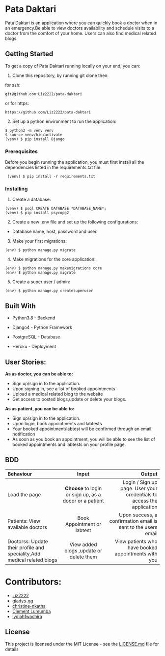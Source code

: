 # Pata Daktari

Pata Daktari is an application where you can quickly book a doctor when in an emergency.Be able to view doctors availability and schedule visits to a doctor from the comfort of your home. Users can also find medical related blogs.



## Getting Started

To get a copy of Pata Daktari running locally on your end, you can:

1. Clone this repository, by running git clone then:

for ssh:
```
git@github.com:Liz2222/pata-daktari
```

or for https: 
```
https://github.com/Liz2222/pata-daktari
```

2. Set up a python environment to run the application:
```
$ python3 -m venv venv
$ source venv/bin/activate
(venv) $ pip install Django
```

### Prerequisites

Before you begin running the application, you must first install all the dependencies listed in the requirements.txt file.

```
 (venv) $ pip install -r requirements.txt

```

### Installing

1. Create a database:
  ```
(venv) $ psql CREATE DATABASE *DATABASE_NAME*;
(venv) $ pip install psycopg2

```

2. Create a new .env file and set up the following configurations:

 * Database name, host, password and user.

3. Make your first migrations: 


```
(env) $ python manage.py migrate 
```


4. Make migrations for the core application: 

```
(env) $ python manage.py makemigrations core
(env) $ python manage.py migrate
```
5. Create a super user / admin:


```
(env) $ python manage.py createsuperuser
```


## Built With

* Python3.8 - Backend

* Django4 - Python Framework

* PostgreSQL - Database 

* Heroku - Deployment

## User Stories:
**As as doctor, you can be able to:**
*  Sign up/sign in to the application.
*  Upon signing in, see a list of booked appointments
*  Upload a medical related blog to the website
* Get access to posted blogs,update or delete your blogs.

**As as patient, you can be able to:**

*  Sign up/sign in to the application.
* Upon login, book appointments and labtests
* Your booked appointment/labtest will be confirmed through an email notification 
* As soon as you book an appointment, you will be able to see the list of booked appointments and labtests on your profile page.

## BDD

| Behaviour | Input | Output |
| :---------------- | :---------------: | ------------------: |
| Load the page | **Choose** to login or sign up, as a docor or a patient | Login / Sign up page. User your credentials to access the application|
|Patients: View available doctors|Book Appointment or labtest | Upon success, a confirmation email is sent to the users email|
|Doctorss: Update their profile and speciality,Add medical related blogs|View added blogs ,update or delete them| View patients who have booked appointments with you| 

# Contributors:
* [Liz2222](https://github.com/Liz2222/)
* [gladys-gg](https://github.com/gladys-gg/)
* [christine-nkatha](https://github.com/christine-nkatha/)
* [Clement Lumumba](https://github.com/Clemo97)
* [lydiah1wachira](https://github.com/lydiah1wachira)


## License

This project is licensed under the MIT License - see the [LICENSE.md](LICENSE.md) file for details
